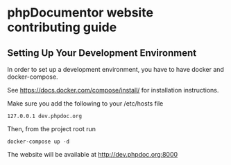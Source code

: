 phpDocumentor website contributing guide
========================================

Setting Up Your Development Environment
---------------------------------------

In order to set up a development environment, you have to have docker and docker-compose.

See <https://docs.docker.com/compose/install/> for installation instructions.

Make sure you add the following to your /etc/hosts file

    127.0.0.1 dev.phpdoc.org

Then, from the project root run 

    docker-compose up -d

The website will be available at 
<http://dev.phpdoc.org:8000>

